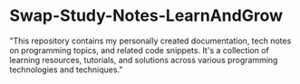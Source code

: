 # Swap-Study-Notes-LearnAndGrow
"This repository contains my personally created documentation, tech notes on programming topics, and related code snippets. It's a collection of learning resources, tutorials, and solutions across various programming technologies and techniques."
